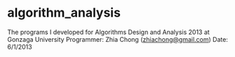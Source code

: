 algorithm_analysis
==================

The programs I developed for Algorithms Design and Analysis 2013 at Gonzaga University
Programmer: Zhia Chong (zhiachong@gmail.com)
Date: 6/1/2013


